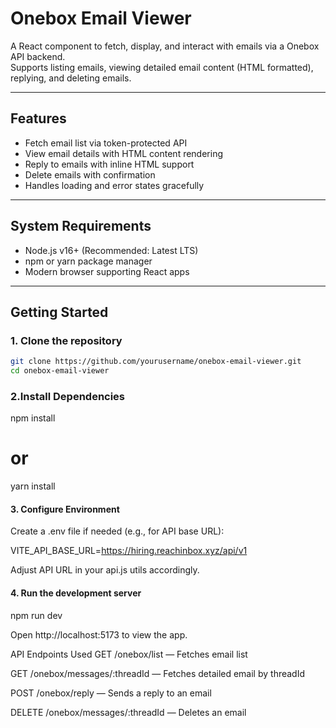 # Onebox Email Viewer

A React component to fetch, display, and interact with emails via a Onebox API backend.  
Supports listing emails, viewing detailed email content (HTML formatted), replying, and deleting emails.

---

## Features

- Fetch email list via token-protected API
- View email details with HTML content rendering
- Reply to emails with inline HTML support
- Delete emails with confirmation
- Handles loading and error states gracefully

---

## System Requirements

- Node.js v16+ (Recommended: Latest LTS)
- npm or yarn package manager
- Modern browser supporting React apps

---

## Getting Started

### 1. Clone the repository
```bash
git clone https://github.com/yourusername/onebox-email-viewer.git
cd onebox-email-viewer
````
### 2.Install Dependencies
npm install
# or
yarn install

#### 3. Configure Environment

Create a .env file if needed (e.g., for API base URL):

VITE_API_BASE_URL=https://hiring.reachinbox.xyz/api/v1

Adjust API URL in your api.js utils accordingly.

#### 4. Run the development server
npm run dev

Open http://localhost:5173 to view the app.

API Endpoints Used
GET /onebox/list — Fetches email list

GET /onebox/messages/:threadId — Fetches detailed email by threadId

POST /onebox/reply — Sends a reply to an email

DELETE /onebox/messages/:threadId — Deletes an email



